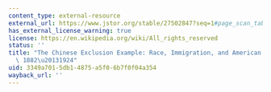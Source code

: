 ```yaml
---
content_type: external-resource
external_url: https://www.jstor.org/stable/27502847?seq=1#page_scan_tab_contents
has_external_license_warning: true
license: https://en.wikipedia.org/wiki/All_rights_reserved
status: ''
title: "The Chinese Exclusion Example: Race, Immigration, and American Gatekeeping,\
  \ 1882\u20131924"
uid: 3349a701-5db1-4875-a5f0-6b7f0f04a354
wayback_url: ''
---
```

